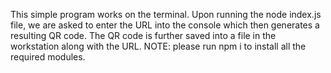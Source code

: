 This simple program works on the terminal. Upon running the node index.js file, we are asked to enter the URL into the console 
which then generates a resulting QR code. The QR code is further saved into a file in the workstation along with the URL.
NOTE: please run npm i to install all the required modules.

